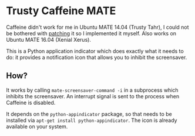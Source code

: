 # Trusty Caffeine MATE

Caffeine didn't work for me in Ubuntu MATE 14.04 (Trusty Tahr), I could not be
bothered with [patching](https://bugs.launchpad.net/caffeine/+bug/1462186) it so
I implemented it myself. Also works on Ubuntu MATE 16.04 (Xenial Xerus).

This is a Python application indicator which does exactly what it needs to do:
it provides a notification icon that allows you to inhibit the screensaver.

## How?

It works by calling `mate-screensaver-command -i` in a subprocess which inhibits
the screensaver. An interrupt signal is sent to the process when Caffeine is
disabled.

It depends on the `python-appindicator` package, so that needs to be installed
via `apt-get install python-appindicator`. The icon is already available on your
system.